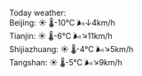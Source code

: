 Today weather:  
Beijing: ☀️   🌡️-10°C 🌬️↓4km/h  
Tianjin: ☀️   🌡️-6°C 🌬️↘11km/h  
Shijiazhuang: ☀️   🌡️-4°C 🌬️↘5km/h  
Tangshan: ☀️   🌡️-5°C 🌬️↘9km/h  
